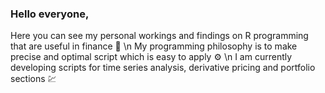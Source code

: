 ### Hello everyone,

Here you can see my personal workings and findings on R programming that are useful in finance 🏦 \n
My programming philosophy is to make precise and optimal script which is easy to apply ⚙️ \n
I am currently developing scripts for time series analysis, derivative pricing and portfolio sections 💹

<!--
**vladislavpyatnitskiy/vladislavpyatnitskiy** is a ✨ _special_ ✨ repository because its `README.md` (this file) appears on your GitHub profile.

Here are some ideas to get you started:

- 🔭 I’m currently working on ...
- 🌱 I’m currently learning ...
- 👯 I’m looking to collaborate on ...
- 🤔 I’m looking for help with ...
- 💬 Ask me about ...
- 📫 How to reach me: ...
- 😄 Pronouns: ...
- ⚡ Fun fact: ...
-->
